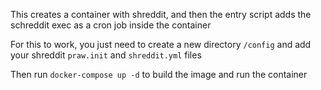 This creates a container with shreddit, and then the entry script adds the schreddit exec as a cron job inside the container

For this to work, you just need to create a new directory `/config` and add your shreddit `praw.init` and `shreddit.yml` files 

Then run `docker-compose up -d` to build the image and run the container
